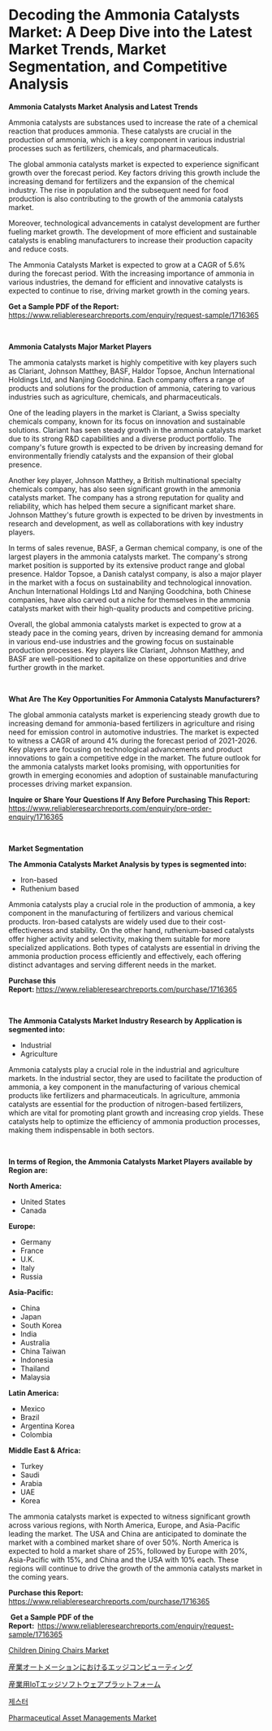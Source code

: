 <p><h1>Decoding the Ammonia Catalysts Market: A Deep Dive into the Latest Market Trends, Market Segmentation, and Competitive Analysis</h1></p><p><strong>Ammonia Catalysts Market Analysis and Latest Trends</strong></p>
<p><p>Ammonia catalysts are substances used to increase the rate of a chemical reaction that produces ammonia. These catalysts are crucial in the production of ammonia, which is a key component in various industrial processes such as fertilizers, chemicals, and pharmaceuticals.</p><p>The global ammonia catalysts market is expected to experience significant growth over the forecast period. Key factors driving this growth include the increasing demand for fertilizers and the expansion of the chemical industry. The rise in population and the subsequent need for food production is also contributing to the growth of the ammonia catalysts market.</p><p>Moreover, technological advancements in catalyst development are further fueling market growth. The development of more efficient and sustainable catalysts is enabling manufacturers to increase their production capacity and reduce costs.</p><p>The Ammonia Catalysts Market is expected to grow at a CAGR of 5.6% during the forecast period. With the increasing importance of ammonia in various industries, the demand for efficient and innovative catalysts is expected to continue to rise, driving market growth in the coming years.</p></p>
<p><strong>Get a Sample PDF of the Report:&nbsp;</strong> <a href="https://www.reliableresearchreports.com/enquiry/request-sample/1716365">https://www.reliableresearchreports.com/enquiry/request-sample/1716365</a></p>
<p>&nbsp;</p>
<p><strong>Ammonia Catalysts Major Market Players</strong></p>
<p><p>The ammonia catalysts market is highly competitive with key players such as Clariant, Johnson Matthey, BASF, Haldor Topsoe, Anchun International Holdings Ltd, and Nanjing Goodchina. Each company offers a range of products and solutions for the production of ammonia, catering to various industries such as agriculture, chemicals, and pharmaceuticals.</p><p>One of the leading players in the market is Clariant, a Swiss specialty chemicals company, known for its focus on innovation and sustainable solutions. Clariant has seen steady growth in the ammonia catalysts market due to its strong R&D capabilities and a diverse product portfolio. The company's future growth is expected to be driven by increasing demand for environmentally friendly catalysts and the expansion of their global presence.</p><p>Another key player, Johnson Matthey, a British multinational specialty chemicals company, has also seen significant growth in the ammonia catalysts market. The company has a strong reputation for quality and reliability, which has helped them secure a significant market share. Johnson Matthey's future growth is expected to be driven by investments in research and development, as well as collaborations with key industry players.</p><p>In terms of sales revenue, BASF, a German chemical company, is one of the largest players in the ammonia catalysts market. The company's strong market position is supported by its extensive product range and global presence. Haldor Topsoe, a Danish catalyst company, is also a major player in the market with a focus on sustainability and technological innovation. Anchun International Holdings Ltd and Nanjing Goodchina, both Chinese companies, have also carved out a niche for themselves in the ammonia catalysts market with their high-quality products and competitive pricing.</p><p>Overall, the global ammonia catalysts market is expected to grow at a steady pace in the coming years, driven by increasing demand for ammonia in various end-use industries and the growing focus on sustainable production processes. Key players like Clariant, Johnson Matthey, and BASF are well-positioned to capitalize on these opportunities and drive further growth in the market.</p></p>
<p>&nbsp;</p>
<p><strong>What Are The Key Opportunities For Ammonia Catalysts Manufacturers?</strong></p>
<p><p>The global ammonia catalysts market is experiencing steady growth due to increasing demand for ammonia-based fertilizers in agriculture and rising need for emission control in automotive industries. The market is expected to witness a CAGR of around 4% during the forecast period of 2021-2026. Key players are focusing on technological advancements and product innovations to gain a competitive edge in the market. The future outlook for the ammonia catalysts market looks promising, with opportunities for growth in emerging economies and adoption of sustainable manufacturing processes driving market expansion.</p></p>
<p><strong>Inquire or Share Your Questions If Any Before Purchasing This Report:</strong> <a href="https://www.reliableresearchreports.com/enquiry/pre-order-enquiry/1716365">https://www.reliableresearchreports.com/enquiry/pre-order-enquiry/1716365</a></p>
<p>&nbsp;</p>
<p><strong>Market Segmentation</strong></p>
<p><strong>The Ammonia Catalysts Market Analysis by types is segmented into:</strong></p>
<p><ul><li>Iron-based</li><li>Ruthenium based</li></ul></p>
<p><p>Ammonia catalysts play a crucial role in the production of ammonia, a key component in the manufacturing of fertilizers and various chemical products. Iron-based catalysts are widely used due to their cost-effectiveness and stability. On the other hand, ruthenium-based catalysts offer higher activity and selectivity, making them suitable for more specialized applications. Both types of catalysts are essential in driving the ammonia production process efficiently and effectively, each offering distinct advantages and serving different needs in the market.</p></p>
<p><strong>Purchase this Report:&nbsp;</strong><a href="https://www.reliableresearchreports.com/purchase/1716365">https://www.reliableresearchreports.com/purchase/1716365</a></p>
<p>&nbsp;</p>
<p><strong>The Ammonia Catalysts Market Industry Research by Application is segmented into:</strong></p>
<p><ul><li>Industrial</li><li>Agriculture</li></ul></p>
<p><p>Ammonia catalysts play a crucial role in the industrial and agriculture markets. In the industrial sector, they are used to facilitate the production of ammonia, a key component in the manufacturing of various chemical products like fertilizers and pharmaceuticals. In agriculture, ammonia catalysts are essential for the production of nitrogen-based fertilizers, which are vital for promoting plant growth and increasing crop yields. These catalysts help to optimize the efficiency of ammonia production processes, making them indispensable in both sectors.</p></p>
<p>&nbsp;</p>
<p><strong>In terms of Region, the Ammonia Catalysts Market Players available by Region are:</strong></p>
<p>
    <p> <strong> North America: </strong>
        <ul>
            <li>United States</li>
            <li>Canada</li>
        </ul>
        </p> 
    <p> <strong> Europe: </strong>
        <ul>
            <li>Germany</li>
            <li>France</li>
            <li>U.K.</li>
            <li>Italy</li>
            <li>Russia</li>
        </ul>
        </p> 
    <p> <strong> Asia-Pacific: </strong>
        <ul>
            <li>China</li>
            <li>Japan</li>
            <li>South Korea</li>
            <li>India</li>
            <li>Australia</li>
            <li>China Taiwan</li>
            <li>Indonesia</li>
            <li>Thailand</li>
            <li>Malaysia</li>
        </ul>
        </p> 
    <p> <strong> Latin America: </strong>
        <ul>
            <li>Mexico</li>
            <li>Brazil</li>
            <li>Argentina Korea</li>
            <li>Colombia</li>
        </ul>
        </p> 
    <p> <strong> Middle East & Africa: </strong>
        <ul>
            <li>Turkey</li>
            <li>Saudi</li>
            <li>Arabia</li>
            <li>UAE</li>
            <li>Korea</li>
        </ul>
    </p>
    </p>
<p><p>The ammonia catalysts market is expected to witness significant growth across various regions, with North America, Europe, and Asia-Pacific leading the market. The USA and China are anticipated to dominate the market with a combined market share of over 50%. North America is expected to hold a market share of 25%, followed by Europe with 20%, Asia-Pacific with 15%, and China and the USA with 10% each. These regions will continue to drive the growth of the ammonia catalysts market in the coming years.</p></p>
<p><strong>Purchase this Report: </strong><a href="https://www.reliableresearchreports.com/purchase/1716365">https://www.reliableresearchreports.com/purchase/1716365</a></p>
<p>&nbsp;<strong>Get a Sample PDF of the Report:&nbsp;&nbsp;</strong><a href="https://www.reliableresearchreports.com/enquiry/request-sample/1716365">https://www.reliableresearchreports.com/enquiry/request-sample/1716365</a></p>
<p><strong></strong></p>
<p><p><a href="https://funky-papaya-cf4.notion.site/Children-Dining-Chairs-Market-Insights-Market-Players-and-Forecast-Till-2031-7d68b4a46e6a412c9456ab24aaf3fbc7">Children Dining Chairs Market</a></p><p><a href="https://medium.com/@minnieebert2827/%E3%82%A8%E3%83%83%E3%82%B8%E3%82%B3%E3%83%B3%E3%83%94%E3%83%A5%E3%83%BC%E3%83%86%E3%82%A3%E3%83%B3%E3%82%B0%E3%81%AF%E7%94%A3%E6%A5%AD%E3%82%AA%E3%83%BC%E3%83%88%E3%83%A1%E3%83%BC%E3%82%B7%E3%83%A7%E3%83%B3%E5%B8%82%E5%A0%B4%E3%81%AE%E8%A6%8F%E6%A8%A1%E3%82%92%E7%A4%BA%E3%81%97-%E3%82%B0%E3%83%AD%E3%83%BC%E3%83%90%E3%83%AB%E7%94%A3%E6%A5%AD%E3%81%AB%E3%81%8A%E3%81%91%E3%82%8B%E6%9C%80%E9%81%A9%E3%81%AA%E3%83%9E%E3%83%BC%E3%82%B1%E3%83%86%E3%82%A3%E3%83%B3%E3%82%B0%E3%83%81%E3%83%A3%E3%83%8D%E3%83%AB%E3%82%92%E6%98%8E%E3%82%89%E3%81%8B%E3%81%AB%E3%81%97%E3%81%BE%E3%81%99-cd82db8ecb5d">産業オートメーションにおけるエッジコンピューティング</a></p><p><a href="https://medium.com/@minnieebert2827/%E7%94%A3%E6%A5%ADiot%E3%82%A8%E3%83%83%E3%82%B8%E3%82%BD%E3%83%95%E3%83%88%E3%82%A6%E3%82%A7%E3%82%A2%E3%83%97%E3%83%A9%E3%83%83%E3%83%88%E3%83%95%E3%82%A9%E3%83%BC%E3%83%A0%E5%B8%82%E5%A0%B4-%E3%82%BF%E3%82%A4%E3%83%97-%E3%82%A2%E3%83%97%E3%83%AA%E3%82%B1%E3%83%BC%E3%82%B7%E3%83%A7%E3%83%B3-%E5%9C%B0%E7%90%86%E3%81%AB%E3%82%88%E3%82%8B%E5%8C%85%E6%8B%AC%E7%9A%84%E3%81%AA%E8%A9%95%E4%BE%A1-10d17ae0bd8e">産業用IoTエッジソフトウェアプラットフォーム</a></p><p><a href="https://medium.com/@alphonsoramon0t5yrz6hwr89/%EC%A0%9C%EC%8A%A4%ED%84%B0%EC%8A%A4-%EB%A7%88%EC%BC%93-%EA%B2%BD%EC%9F%81-%EB%B6%84%EC%84%9D-%EC%8B%9C%EC%9E%A5-%EB%8F%99%ED%96%A5-%EB%B0%8F-2031%EB%85%84%EA%B9%8C%EC%A7%80%EC%9D%98-%EC%98%88%EC%B8%A1-f528a4798ac9">제스터</a></p><p><a href="https://picayune-night-cbd.notion.site/Pharmaceutical-Asset-Managements-Market-Insights-Market-Players-and-Forecast-Till-2031-803a6397fce94946b180dc0e239d1314">Pharmaceutical Asset Managements Market</a></p></p>